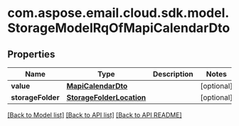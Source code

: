 
# com.aspose.email.cloud.sdk.model.StorageModelRqOfMapiCalendarDto

## Properties
Name | Type | Description | Notes
------------ | ------------- | ------------- | -------------
**value** | [**MapiCalendarDto**](MapiCalendarDto.md) |  |  [optional]
**storageFolder** | [**StorageFolderLocation**](StorageFolderLocation.md) |  |  [optional]


[[Back to Model list]](README.md#documentation-for-models) [[Back to API list]](README.md#documentation-for-api-endpoints) [[Back to API README]](README.md)

